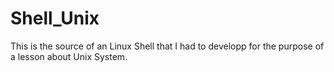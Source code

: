 # Shell_Unix
This is the source of an Linux Shell that I had to developp for the purpose of a lesson about Unix System.
